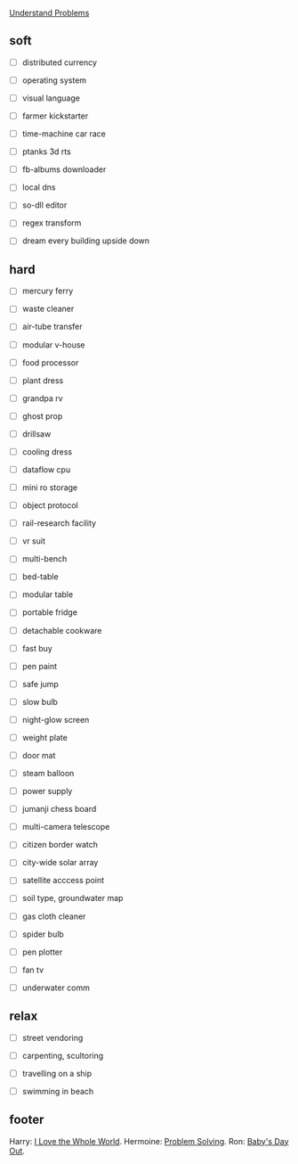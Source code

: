 [Understand Problems](Understand%20Problems.pdf)

## soft

- [ ] distributed currency
- [ ] operating system
- [ ] visual language
- [ ] farmer kickstarter
- [ ] time-machine car race
- [ ] ptanks 3d rts
- [ ] fb-albums downloader
- [ ] local dns
- [ ] so-dll editor
- [ ] regex transform
- [ ] dream every building upside down


## hard

- [ ] mercury ferry
- [ ] waste cleaner
- [ ] air-tube transfer
- [ ] modular v-house
- [ ] food processor
- [ ] plant dress
- [ ] grandpa rv
- [ ] ghost prop
- [ ] drillsaw
- [ ] cooling dress
- [ ] dataflow cpu
- [ ] mini ro storage
- [ ] object protocol
- [ ] rail-research facility
- [ ] vr suit
- [ ] multi-bench
- [ ] bed-table
- [ ] modular table
- [ ] portable fridge
- [ ] detachable cookware
- [ ] fast buy
- [ ] pen paint
- [ ] safe jump
- [ ] slow bulb
- [ ] night-glow screen
- [ ] weight plate
- [ ] door mat
- [ ] steam balloon
- [ ] power supply
- [ ] jumanji chess board
- [ ] multi-camera telescope
- [ ] citizen border watch
- [ ] city-wide solar array
- [ ] satellite acccess point
- [ ] soil type, groundwater map
- [ ] gas cloth cleaner
- [ ] spider bulb
- [ ] pen plotter
- [ ] fan tv
- [ ] underwater comm


## relax

- [ ] street vendoring
- [ ] carpenting, scultoring
- [ ] travelling on a ship
- [ ] swimming in beach


## footer

Harry: [I Love the Whole World].
Hermoine: [Problem Solving].
Ron: [Baby's Day Out].

[I Love the Whole World]: https://medium.com/@abhisheksahu0422/i-love-the-whole-world-af5846b85b5c
[Problem Solving]: https://medium.com/@abhisheksahu0422/problem-solving-17a388e4c2a0
[Baby's Day Out]: https://www.youtube.com/watch?v=pzow5wUp7hY
